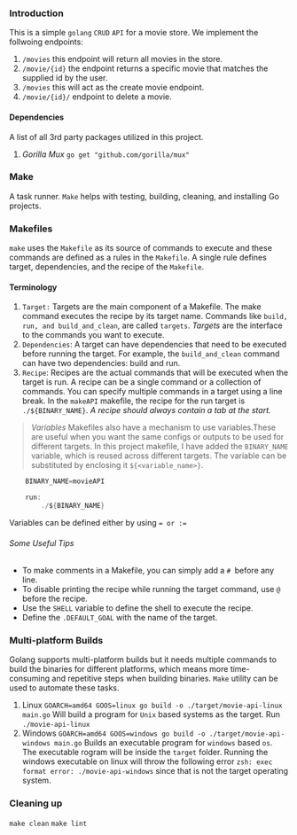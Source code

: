 ### Introduction

This is a simple `golang` `CRUD` `API` for a movie store. We implement the follwoing endpoints:
1. `/movies`
this endpoint will return all movies in the store.
2. `/movie/{id}`
the endpoint returns a specific movie that matches the supplied id by the user.
3. `/movies`
this will act as the create movie endpoint.
4. `/movie/{id}/`
endpoint to delete a movie.

#### Dependencies
A list of all 3rd party packages utilized in this project.
1. _Gorilla Mux_
`go get "github.com/gorilla/mux"`

### Make
A task runner.
`Make` helps with testing, building, cleaning, and installing Go projects. 

### Makefiles
`make` uses the `Makefile` as its source of commands to execute and these commands are defined as a rules in the `Makefile`. A single rule defines target, dependencies, and the recipe of the `Makefile`.
#### Terminology
1. `Target:` Targets are the main component of a Makefile. The make command executes the recipe by its target name. Commands like `build, run, and build_and_clean`, are called `targets`. _Targets_ are the interface to the commands you want to execute.
2. `Dependencies`: A target can have dependencies that need to be executed before running the target. For example, the `build_and_clean` command can have two dependencies: build and run.
3. `Recipe`: Recipes are the actual commands that will be executed when the target is run. A recipe can be a single command or a collection of commands. You can specify multiple commands in a target using a line break. In the `makeAPI` makefile, the recipe for the run target is `./${BINARY_NAME}`. *A recipe should always contain a tab at the start.*

>*Variables*  Makefiles also have a mechanism to use variables.These are useful when you want the same configs or outputs to be used for different targets. In this project makefile, I have added the `BINARY_NAME `variable, which is reused across different targets.
>The variable can be substituted by enclosing it `${<variable_name>}`.
```go
    BINARY_NAME=movieAPI

    run:
        ./${BINARY_NAME}
 ```
 Variables can be defined either by using `= or :=`

###### Some Useful Tips
- To make comments in a Makefile, you can simply add a `# `before any line.
- To disable printing the recipe while running the target command, use `@` before the recipe.
- Use the `SHELL` variable to define the shell to execute the recipe.
- Define the `.DEFAULT_GOAL` with the name of the target.

### Multi-platform Builds
Golang supports multi-platform builds but it needs multiple commands to build the binaries for different platforms, which means more time-consuming and repetitive steps when building binaries.
`Make` utility can be used to automate these tasks.
1. Linux
`GOARCH=amd64 GOOS=linux go build -o ./target/movie-api-linux main.go`
Will build a program for `Unix` based systems as the target.
Run
`./movie-api-linux`
2. Windows
`GOARCH=amd64 GOOS=windows go build -o ./target/movie-api-windows main.go`
Builds an executable program for `windows` based `os`. The executable rogram will be inside the `target` folder.
Running the windows executable on linux will throw the following error `zsh: exec format error: ./movie-api-windows` since that is not the target operating system.


### Cleaning up
`make clean`
`make lint`
